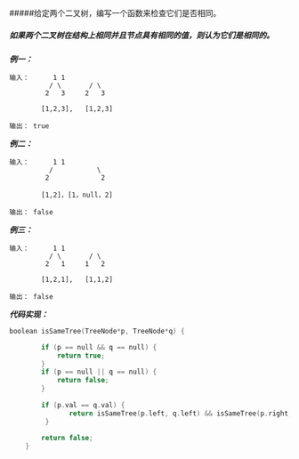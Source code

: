 #####给定两个二叉树，编写一个函数来检查它们是否相同。

##### 如果两个二叉树在结构上相同并且节点具有相同的值，则认为它们是相同的。

***例一：***

```
输入：      1 1
          / \       / \
         2   3     2   3

        [1,2,3],   [1,2,3]

输出： true
```

***例二：***

```
输入：      1 1
          /           \
         2             2

        [1,2]，[1，null，2]

输出： false
```

***例三：***

```
输入：      1 1
          / \       / \
         2   1     1   2

        [1,2,1],   [1,1,2]

输出： false
```

***代码实现：***

```c
boolean isSameTree(TreeNode*p, TreeNode*q) {

        if (p == null && q == null) {
            return true;
        } 
        if (p == null || q == null) {
            return false;
        }
        
        if (p.val == q.val) {
               return isSameTree(p.left, q.left) && isSameTree(p.right, q.right);
         }
        
        return false;
    }
```

